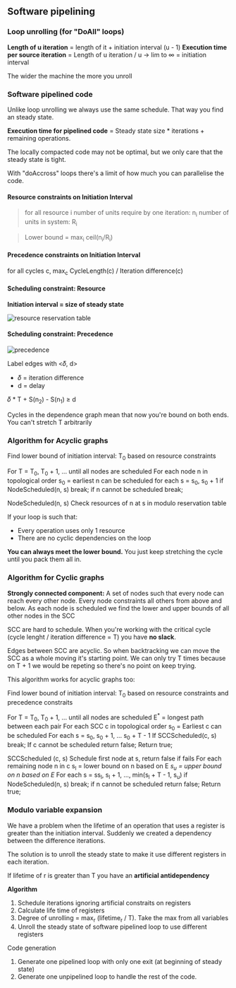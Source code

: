 ## Software pipelining

### Loop unrolling (for "DoAll" loops)

**Length of u iteration** = length of it + initiation interval (u - 1)
**Execution time per source iteration** = Length of u iteration / u → lim to ∞ = initiation interval

The wider the machine the more you unroll

### Software pipelined code

Unlike loop unrolling we always use the same schedule. That way you find an steady state.

**Execution time for pipelined code** = Steady state size * iterations + remaining operations.

The locally compacted code may not be optimal, but we only care that the steady state is tight.

With "doAccross" loops there's a limit of how much you can parallelise the code.

#### Resource constraints on Initiation Interval

> for all resource i
  number of units require by one iteration: n<sub>i</sub>
  number of units in system: R<sub>i</sub>
  
> Lower bound = max<sub>i</sub> ceil(n<sub>i</sub>/R<sub>i</sub>)

#### Precedence constraints on Initiation Interval

for all cycles c,
  max<sub>c</sub> CycleLength(c) / Iteration difference(c)

#### Scheduling constraint: Resource

**Initiation interval = size of steady state**

![resource reservation table](/images/resourceReservationTable.png)

#### Scheduling constraint: Precedence

![precedence](/images/precedence.png)

Label edges with <𝛿, d>
* 𝛿 = iteration difference
* d = delay


𝛿 * T + S(n<sub>2</sub>) - S(n<sub>1</sub>)  ≥ d


Cycles in the dependence graph mean that now you're bound on both ends. You can't stretch T arbitrarily 

### Algorithm for Acyclic graphs

Find lower bound of initiation interval: T<sub>0</sub>
  based on resource constraints

For T = T<sub>0</sub>, T<sub>0</sub> + 1, ... until all nodes are scheduled
  For each node n in topological order
    s<sub>0</sub> = earliest n can be scheduled
    for each s = s<sub>0</sub>, s<sub>0</sub> + 1
      if NodeScheduled(n, s) break;
    if n cannot be scheduled break;
    
NodeScheduled(n, s)
  Check resources of n at s in modulo reservation table


If your loop is such that:
* Every operation uses only 1 resource
* There are no cyclic dependencies on the loop

**You can always meet the lower bound.** You just keep stretching the cycle until you pack them all in.

### Algorithm for Cyclic graphs

**Strongly connected component:** A set of nodes such that every node can reach every other node. Every node constraints all others from above and below. As each node is scheduled we find the lower and upper bounds of all other nodes in the SCC

SCC are hard to schedule. When you're working with the critical cycle (cycle lenght / iteration difference = T) you have **no slack**.

Edges between SCC are acyclic. So when backtracking we can move the SCC as a whole moving it's starting point. We can only try T times because on T + 1 we would be repeting so there's no point on keep trying.

This algorithm works for acyclic graphs too:

Find lower bound of initiation interval: T<sub>0</sub>
  based on resource constraints and precedence constraits

For T = T<sub>0</sub>, T<sub>0</sub> + 1, ... until all nodes are scheduled
  E<sup>*</sup> =  longest path between each pair
  For each SCC c in topological order
    s<sub>0</sub> = Earliest c can be scheduled
    For each s = s<sub>0</sub>, s<sub>0</sub> + 1, ... s<sub>0</sub> + T - 1 
      If SCCScheduled(c, s) break;
    If c cannot be scheduled return false;
  Return true;
  
SCCScheduled (c, s)
  Schedule first node at s, return false if fails
  For each remaining node n in c
    s<sub>l</sub> = lower bound on n based on E<sup>*</sup>
    s<sub>u</sub> = upper bound on n based on E<sup>*</sup>
    For each s = ss<sub>l</sub>, s<sub>l</sub> + 1, ..., min(s<sub>l</sub> + T - 1, s<sub>u</sub>)
      if NodeScheduled(n, s) break;
    if n cannot be scheduled return false;
  Return true;


### Modulo variable expansion

We have a problem when the lifetime of an operation that uses a register is greater than the initiation interval. Suddenly we created a dependency between the difference iterations.

The solution is to unroll the steady state to make it use different registers in each iteration.

If lifetime of r is greater than T you have an **artificial antidependency**

**Algorithm**

1. Schedule iterations ignoring artificial constraits on registers
2. Calculate life time of registers
3. Degree of unrolling = max<sub>r</sub> (lifetime<sub>r</sub> / T). Take the max from all variables
3. Unroll the steady state of software pipelined loop to use different registers

Code generation
1. Generate one pipelined loop with only one exit (at beginning of steady state)
2. Generate one unpipelined loop to handle the rest of the code. 

